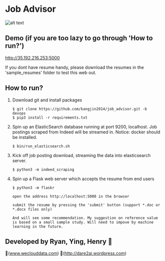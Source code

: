# Job Advisor

![alt text](https://dare2ai.files.wordpress.com/2018/03/screen-shot-2018-03-19-at-11-44-30-pm.png?w=1278)
    
## Demo (if you are too lazy to go through 'How to run?')
    
http://35.192.216.253:5000

If you dont have resume handy, please download the resumes in the 'sample_resumes' folder to test this web out.

## How to run?

1. Download git and install packages

       $ git clone https://github.com/kangjin2014/job_advisor.git -b devops
       $ pip3 install -r requirements.txt
       
2. Spin up an ElasticSearch database running at port 9200, localhost. Job postings scraped from Indeed will be streamed in. Notice: docker should be installed. 
       
       $ bin/run_elasticsearch.sh

3. Kick off job posting download, streaming the data into elasticsearch server.
        
       $ python3 -m indeed_scraping

4. Spin up a Flask web server which accepts the resume from end users
    
       $ python3 -m flaskr
       
       open the address http://localhost:5000 in the browser
       
       submit the resume by pressing the 'submit' button (support *.doc or *.docx files only)
       
       And will see some recommendation. My suggestion on reference value is based on a small sample study. Will need to impove by machine learning in the future.

## Developed by Ryan, Ying, Henry :koala: 

:link:(www.weclouddata.com)
:link:(http://dare2ai.wordpress.com)
